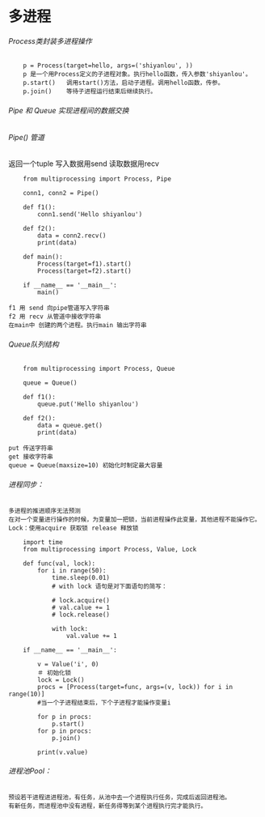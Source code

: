 
# 多进程

###### Process类封装多进程操作
        p = Process(target=hello, args=('shiyanlou', ))
        p 是一个用Process定义的子进程对象。执行hello函数，传入参数'shiyanlou'。
        p.start()   调用start()方法，启动子进程。调用hello函数，传参。
        p.join()    等待子进程运行结束后继续执行。

###### Pipe 和 Queue 实现进程间的数据交换

###### Pipe() 管道
返回一个tuple 写入数据用send 读取数据用recv

    
```
    from multiprocessing import Process, Pipe

    conn1, conn2 = Pipe()

    def f1():
        conn1.send('Hello shiyanlou')

    def f2():
        data = conn2.recv()
        print(data)

    def main():
        Process(target=f1).start()
        Process(target=f2).start()

    if __name__ == '__main__':
        main()

```
    f1 用 send 向pipe管道写入字符串
    f2 用 recv 从管道中接收字符串
    在main中 创建的两个进程。执行main 输出字符串

###### Queue队列结构
    
    
```
    from multiprocessing import Process, Queue

    queue = Queue()

    def f1():
        queue.put('Hello shiyanlou')

    def f2():
        data = queue.get()
        print(data)
```
    put 传送字符串
    get 接收字符串
    queue = Queue(maxsize=10) 初始化时制定最大容量

###### 进程同步：
    多进程的推进顺序无法预测
    在对一个变量进行操作的时候，为变量加一把锁，当前进程操作此变量，其他进程不能操作它。
    Lock：使用acquire 获取锁 release 释放锁

    
```
    import time
    from multiprocessing import Process, Value, Lock

    def func(val, lock):
        for i in range(50):
            time.sleep(0.01)
            # with lock 语句是对下面语句的简写：
            
            # lock.acquire()
            # val.calue += 1
            # lock.release()
            
            with lock:
                val.value += 1

    if __name__ == '__main__':

        v = Value('i', 0)
        ＃ 初始化锁
        lock = Lock()
        procs = [Process(target=func, args=(v, lock)) for i in range(10)]
        #当一个子进程结束后，下个子进程才能操作变量i

        for p in procs:
            p.start()
        for p in procs:
            p.join()

        print(v.value)

```
###### 进程池Pool：
    预设若干进程进进程池，有任务，从池中去一个进程执行任务，完成后返回进程池。
    有新任务，而进程池中没有进程，新任务得等到某个进程执行完才能执行。


